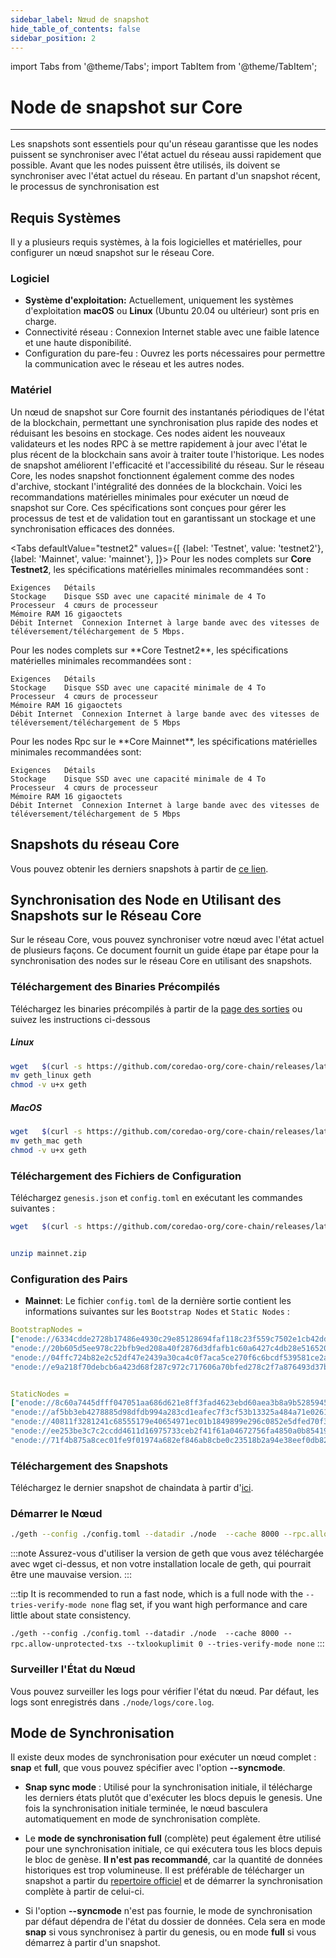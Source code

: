 ```yaml
---
sidebar_label: Nœud de snapshot
hide_table_of_contents: false
sidebar_position: 2
---
```


import Tabs from '@theme/Tabs';
import TabItem from '@theme/TabItem';

# Node de snapshot sur Core

---

Les snapshots sont essentiels pour qu'un réseau garantisse que les nodes puissent se synchroniser avec l'état actuel du réseau aussi rapidement que possible. Avant que les nodes puissent être utilisés, ils doivent se synchroniser avec l'état actuel du réseau. En partant d'un snapshot récent, le processus de synchronisation est

## Requis Systèmes

Il y a plusieurs requis systèmes, à la fois logicielles et matérielles, pour configurer un nœud snapshot sur le réseau Core.

### Logiciel

- **Système d'exploitation:** Actuellement, uniquement les systèmes d'exploitation **macOS** ou **Linux** (Ubuntu 20.04 ou ultérieur) sont pris en charge.
- Connectivité réseau : Connexion Internet stable avec une faible latence et une haute disponibilité.
- Configuration du pare-feu : Ouvrez les ports nécessaires pour permettre la communication avec le réseau et les autres nodes.

### Matériel

Un nœud de snapshot sur Core fournit des instantanés périodiques de l'état de la blockchain, permettant une synchronisation plus rapide des nodes et réduisant les besoins en stockage. Ces nodes aident les nouveaux validateurs et les nodes RPC à se mettre rapidement à jour avec l'état le plus récent de la blockchain sans avoir à traiter toute l'historique. Les nodes de snapshot améliorent l'efficacité et l'accessibilité du réseau. Sur le réseau Core, les nodes snapshot fonctionnent également comme des nodes d'archive, stockant l'intégralité des données de la blockchain. Voici les recommandations matérielles minimales pour exécuter un nœud de snapshot sur Core. Ces spécifications sont conçues pour gérer les processus de test et de validation tout en garantissant un stockage et une synchronisation efficaces des données.

<Tabs
defaultValue="testnet2"
values={[
{label: 'Testnet', value: 'testnet2'},
{label: 'Mainnet', value: 'mainnet'},
]}> <TabItem value="testnet2">
Pour les nodes complets sur **Core Testnet2**, les spécifications matérielles minimales recommandées sont :

```
Exigences	Détails
Stockage	Disque SSD avec une capacité minimale de 4 To
Processeur	4 cœurs de processeur
Mémoire RAM	16 gigaoctets
Débit Internet	Connexion Internet à large bande avec des vitesses de téléversement/téléchargement de 5 Mbps.
```

  </TabItem>
  <TabItem value="testnet">
    Pour les nodes complets sur **Core Testnet2**, les spécifications matérielles minimales recommandées sont :

```
Exigences	Détails
Stockage	Disque SSD avec une capacité minimale de 4 To
Processeur	4 cœurs de processeur
Mémoire RAM	16 gigaoctets
Débit Internet	Connexion Internet à large bande avec des vitesses de téléversement/téléchargement de 5 Mbps
```

  </TabItem>
  <TabItem value="mainnet">
Pour les nodes Rpc sur le **Core Mainnet**, les spécifications matérielles minimales recommandées sont:

```
Exigences	Détails
Stockage	Disque SSD avec une capacité minimale de 4 To
Processeur	4 cœurs de processeur
Mémoire RAM	16 gigaoctets
Débit Internet	Connexion Internet à large bande avec des vitesses de téléversement/téléchargement de 5 Mbps
```

  </TabItem>
</Tabs>

## Snapshots du réseau Core

Vous pouvez obtenir les derniers snapshots à partir de [ce lien](https://github.com/coredao-org/core-snapshots).

## Synchronisation des Node en Utilisant des Snapshots sur le Réseau Core

Sur le réseau Core, vous pouvez synchroniser votre nœud avec l'état actuel de plusieurs façons. Ce document fournit un guide étape par étape pour la synchronisation des nodes sur le réseau Core en utilisant des snapshots.

### Téléchargement des Binaries Précompilés

Téléchargez les binaries précompilés à partir de la [page des sorties](https://github.com/coredao-org/core-chain/releases/latest) ou suivez les instructions ci-dessous

##### Linux

```bash
wget   $(curl -s https://github.com/coredao-org/core-chain/releases/latest |grep browser_ |grep geth_linux |cut -d\" -f4)
mv geth_linux geth
chmod -v u+x geth
```

##### MacOS

```bash
wget   $(curl -s https://github.com/coredao-org/core-chain/releases/latest |grep browser_ |grep geth_mac |cut -d\" -f4)
mv geth_mac geth
chmod -v u+x geth
```

### Téléchargement des Fichiers de Configuration

Téléchargez `genesis.json` et `config.toml` en exécutant les commandes suivantes :

```bash
wget   $(curl -s https://github.com/coredao-org/core-chain/releases/latest |grep browser_ |grep mainnet |cut -d\" -f4)


unzip mainnet.zip
```

### Configuration des Pairs

- **Mainnet**: Le fichier `config.toml` de la dernière sortie contient les informations suivantes sur les `Bootstrap Nodes` et `Static Nodes` :

```yaml
BootstrapNodes =
["enode://6334cdde2728b17486e4930c29e85128694faf118c23f559c7502e1cb42dd90a54f785c80c6a493d7d6f5ed23f3c9cf75e0392b024e45f7eadc81a84544a45ff@seed4.coredao.org:0?discport=35022",
"enode://20b605d5ee978c22bfb9ed208a40f2876d3dfafb1c60a6427c4db28e516520ee610cbc2a1c0ee05dd08578a041dc9070d92cf888422ed0869d0666b5103292b4@seed2.coredao.org:0?discport=35022",
"enode://04ffc724b82e2c52df47e2439a30ca4c0f7aca5ce270f6c6bcdf539581ce2ae4965afd5c5fe19106cd528ed6f379c68687a41310054ee751a73880b2c73e85d8@seed3.coredao.org:0?discport=35022",
"enode://e9a218f70debcb6a423d68f287c972c717606a70bfed278c2f7a876493d37bc535b05127abddeeca21941fc61497a6ca13387466c75a070050862ca6da11b0ca@seed1.coredao.org:0?discport=35022"]


StaticNodes =
["enode://8c60a7445dfff047051aa686d621e8ff3fad4623ebd60aea3b8a9b5285945ff0bb05540cc215bcb0ae3fb07b6c368605ddeebeb23b282ffb2ae777d8a73155ec@18.230.84.232:35021",
"enode://af5bb3eb4278885d98dfdb994a283cd1eafec7f3cf53b13325a484a71e02613a2d724314a2d5bf2ea3b33adb0d1ad7d1c5b9e23c8d2959453a55bde5f02c762f@35.72.191.164:35021",
"enode://40811f3281241c68555179e40654971ec01b1849899e296c0852e5dfed70f3d17f776e90dced50e94cc71699e2b010eec58047ce91d07fa7a3520220cf3ce22b@13.39.140.139:35021",
"enode://ee253be3c7c2ccdd4611d16975733ceb2f41f61a04672756fa4850a0b85419ca5e07ceb5a6f1ac43318b136c8995b9160e6de0c6b4bc2c9325797c11275888e6@18.221.135.3:35021",
"enode://71f4b875a8cec01fe9f01974a682ef846ab8cbe0c23518b2a94e38eef0db829488502122b19c94d595521364bc4550639b58c0332d3942447dfd65707fc80bc0@13.214.98.126:35021"]
```

### Téléchargement des Snapshots

Téléchargez le dernier snapshot de chaindata à partir d'[ici](https://github.com/coredao-org/core-snapshots).

### Démarrer le Nœud

```bash
./geth --config ./config.toml --datadir ./node  --cache 8000 --rpc.allow-unprotected-txs --txlookuplimit 0
```

:::note
Assurez-vous d'utiliser la version de geth que vous avez téléchargée avec wget ci-dessus, et non votre installation locale de geth, qui pourrait être une mauvaise version.
:::

:::tip
It is recommended to run a fast node, which is a full node with the `--tries-verify-mode none` flag set, if you want high performance and care little about state consistency.

```./geth --config ./config.toml --datadir ./node  --cache 8000 --rpc.allow-unprotected-txs --txlookuplimit 0 --tries-verify-mode none```
:::

### Surveiller l'État du Nœud

Vous pouvez surveiller les logs pour vérifier l'état du nœud. Par défaut, les logs sont enregistrés dans `./node/logs/core.log`.

## Mode de Synchronisation

Il existe deux modes de synchronisation pour exécuter un nœud complet : **snap** et **full**, que vous pouvez spécifier avec l'option **--syncmode**.

- **Snap sync mode** : Utilisé pour la synchronisation initiale, il télécharge les derniers états plutôt que d'exécuter les blocs depuis le genesis. Une fois la synchronisation initiale terminée, le nœud basculera automatiquement en mode de synchronisation complète.

- Le **mode de synchronisation full** (complète) peut également être utilisé pour une synchronisation initiale, ce qui exécutera tous les blocs depuis le bloc de genèse. **Il n'est pas recommandé**, car la quantité de données historiques est trop volumineuse. Il est préférable de télécharger un snapshot a partir du [repertoire officiel](https://github.com/coredao-org/core-snapshots) et de démarrer la synchronisation complète à partir de celui-ci.

- Si l'option **--syncmode** n'est pas fournie, le mode de synchronisation par défaut dépendra de l'état du dossier de données. Cela sera en mode **snap** si vous synchronisez à partir du genesis, ou en mode **full** si vous démarrez à partir d'un snapshot.